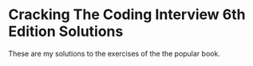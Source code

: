 # Cracking The Coding Interview 6th Edition Solutions

These are my solutions to the exercises of the the popular book.
